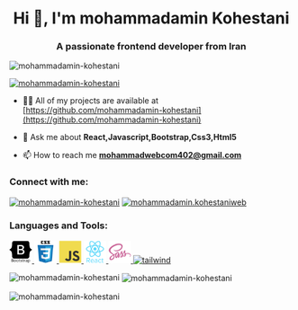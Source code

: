 <h1 align="center">Hi 👋, I'm mohammadamin Kohestani</h1>
<h3 align="center">A passionate frontend developer from Iran</h3>

<p align="left"> <img src="https://komarev.com/ghpvc/?username=mohammadamin-kohestani&label=Profile%20views&color=0e75b6&style=flat" alt="mohammadamin-kohestani" /> </p>

<p align="left"> <a href="https://github.com/ryo-ma/github-profile-trophy"><img src="https://github-profile-trophy.vercel.app/?username=mohammadamin-kohestani" alt="mohammadamin-kohestani" /></a> </p>

- 👨‍💻 All of my projects are available at [https://github.com/mohammadamin-kohestani](https://github.com/mohammadamin-kohestani)

- 💬 Ask me about **React,Javascript,Bootstrap,Css3,Html5**

- 📫 How to reach me **mohammadwebcom402@gmail.com**

<h3 align="left">Connect with me:</h3>
<p align="left">
<a href="https://linkedin.com/in/mohammadamin-kohestani" target="blank"><img align="center" src="https://raw.githubusercontent.com/rahuldkjain/github-profile-readme-generator/master/src/images/icons/Social/linked-in-alt.svg" alt="mohammadamin-kohestani" height="30" width="40" /></a>
<a href="https://instagram.com/mohammadamin.kohestaniweb" target="blank"><img align="center" src="https://raw.githubusercontent.com/rahuldkjain/github-profile-readme-generator/master/src/images/icons/Social/instagram.svg" alt="mohammadamin.kohestaniweb" height="30" width="40" /></a>
</p>

<h3 align="left">Languages and Tools:</h3>
<p align="left"> <a href="https://getbootstrap.com" target="_blank" rel="noreferrer"> <img src="https://raw.githubusercontent.com/devicons/devicon/master/icons/bootstrap/bootstrap-plain-wordmark.svg" alt="bootstrap" width="40" height="40"/> </a> <a href="https://www.w3schools.com/css/" target="_blank" rel="noreferrer"> <img src="https://raw.githubusercontent.com/devicons/devicon/master/icons/css3/css3-original-wordmark.svg" alt="css3" width="40" height="40"/> </a> <a href="https://developer.mozilla.org/en-US/docs/Web/JavaScript" target="_blank" rel="noreferrer"> <img src="https://raw.githubusercontent.com/devicons/devicon/master/icons/javascript/javascript-original.svg" alt="javascript" width="40" height="40"/> </a> <a href="https://reactjs.org/" target="_blank" rel="noreferrer"> <img src="https://raw.githubusercontent.com/devicons/devicon/master/icons/react/react-original-wordmark.svg" alt="react" width="40" height="40"/> </a> <a href="https://sass-lang.com" target="_blank" rel="noreferrer"> <img src="https://raw.githubusercontent.com/devicons/devicon/master/icons/sass/sass-original.svg" alt="sass" width="40" height="40"/> </a> <a href="https://tailwindcss.com/" target="_blank" rel="noreferrer"> <img src="https://www.vectorlogo.zone/logos/tailwindcss/tailwindcss-icon.svg" alt="tailwind" width="40" height="40"/> </a> </p>

<p><img align="left" src="https://github-readme-stats.vercel.app/api/top-langs?username=mohammadamin-kohestani&show_icons=true&locale=en&layout=compact" alt="mohammadamin-kohestani" /></p>

<p>&nbsp;<img align="center" src="https://github-readme-stats.vercel.app/api?username=mohammadamin-kohestani&show_icons=true&locale=en" alt="mohammadamin-kohestani" /></p>

<p><img align="center" src="https://github-readme-streak-stats.herokuapp.com/?user=mohammadamin-kohestani&" alt="mohammadamin-kohestani" /></p>

